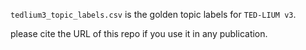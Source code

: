`tedlium3_topic_labels.csv` is the golden topic labels for `TED-LIUM v3`.

please cite the URL of this repo if you use it in any publication.
